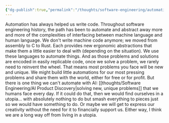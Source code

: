 ```yaml
---
{"dg-publish":true,"permalink":"/thoughts/software-engineering/automating-software-engineering/","tags":["blogged","refactored"],"created":"2025-09-01T20:23:24.499+01:00","updated":"2025-09-01T21:03:04.218+01:00"}
---
```


Automation has always helped us write code. Throughout software engineering history, the path has been to automate and abstract away more and more of the complexities of interfacing between machine language and human language. We don't write machine code anymore; we moved from assembly to C to Rust. Each provides new ergonomic abstractions that make them a little easier to deal with (depending on the situation). We use these languages to automate things. And as those problems and solutions are encoded in easily replicable code, once we solve a problem, we rarely need to reinvent the wheel. That means most problems you face will be new and unique. 
We might build little automations for our most pressing problems and share them with the world, either for free or for profit. But there is one thing we can't automate with AI: [[thoughts/Software Engineering/AI Product Discovery\|solving new, unique problems]] that we humans face every day. If it could do that, then we would find ourselves in a utopia... with absolutely nothing to do but smash everything to pieces just so we would have something to do. Or maybe we will get to express our creativity without the need for it to financially support us. Either way, I think we are a long way off from living in a utopia.